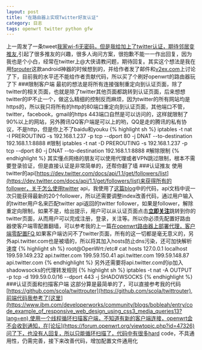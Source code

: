 ```yaml
---
layout: post
title: "在路由器上实现Twitter好友认证"
category: 日志
tags: openwrt twitter python gfw
---
```

上一周发了一条tweet[我家wi-fi无密码，但是我给加上了twitter认证，期待邻居变推友](https://twitter.com/wushaozheng/status/404053137897447424/photo/1),引起了很多推友的兴趣，很多人询问方案，很抱歉不能一一作出回复，因为我也是个小白，经常在twitter上@大侠请教问题，期待回复。其实这个想法是我在用[fqrouter](https://s3-ap-southeast-1.amazonaws.com/fqrouter/fqrouter-latest.apk)这款android神器的时候想到的，并给作者发了邮件和[v2ex.com](http://v2ex.com/t/78718#reply20)上讨论了下，目前我的水平还不能给作者贡献代码，所以买了个刷好openwrt的路由器玩了下 
###限制客户端
最初的想法是将所有连接强制重定向到认证页面，除了twitter的相关页面，也就是除了twitter其他页面都跳转到认证页面，后来想想twitter的IP不止一个，做这么精细的控制反而麻烦，因为twitter的所有网站均是https的，所以我只将所有的http的80端口重定向到认证页面，其他端口不管，twitter，facebook，gmail的https 443端口自然是可以访问的，这样就限制了90%以上的网站，另外腾讯QQ客户端是可以上的哟，QQ是走的腾讯的私有协议，不是http，但是你上不了baidu和youku
{% highlight sh %}
iptables -t nat -I PREROUTING -s 192.168.1.237 -p tcp --dport 80 -j DNAT  --to-destination 192.168.1.1:8888  #限制
iptables -t nat -D PREROUTING -s 192.168.1.237 -p tcp --dport 80 -j DNAT  --to-destination 192.168.1.1:8888  #解除限制
{% endhighlight %}
其实懂点网络的朋友可以使用代理或者VPN跳过限制，根本不需要登录验证，但是直接认证是非常简单的，还帮你翻了墙
###认证推友
使用twitter的api[https://dev.twitter.com/docs/api/1.1/get/followers/list](https://dev.twitter.com/docs/api/1.1/get/followers/list)来获得所有的follower，关于怎么使用twitter api，我使用了[这篇blog](thomassileo.com/blog/2013/01/25/using-twitter-rest-api-v1-dot-1-with-python/)中的代码，api文档中说一次只能获得最新的20个follower，所以还需要调整index改善代码，通过用户输入的twitter用户名来匹配twitter api返回的twitter follower，如果是follower，解除重定向限制，如果不是，给出提示，用户可以从认证页面点击[**立即关注**](https://twitter.com/wushaozheng)跳转到你的twitter页面，从而用户可以完成注册，登录，关注等。所以你必须先配置好路由器使客户端零配置翻墙，可以参考我的上一篇[在openwrt路由器上部署代理，客户端零配置FQ](http://scola.github.io/deploy-proxy-on-openwrt--client-need-not-to-set/),如果客户端访问不了twitter页面，所有的这一切都是毫无意义的，另外api.twitter.com也是被墙的，所以将其加入hosts防止dns污染，还可加快解析速度
{% highlight sh %}
root@OpenWrt:/etc# cat hosts 
127.0.0.1 localhost
199.59.149.232 api.twitter.com
199.59.150.41 api.twitter.com
199.59.148.87 api.twitter.com
{% endhighlight %}
另外还需要将api.twitter.com的ip加入shadowsocks的代理转发规则
{% highlight sh %}
iptables -t nat -A OUTPUT -p tcp -d 199.59.0.0/16 --dport 443 -j SHADOWSOCKS
{% endhighlight %}
###认证页面和扫描客户端
这部分算是最简单的了，可以直接参考我的代码[https://github.com/scola/twittrouter](https://github.com/scola/twittrouter),前端代码我参考了[这里](https://www.ibm.com/developerworks/community/blogs/bobleah/entry/code_example_of_responsive_web_design_using_css3_media_queries13?lang=en),使用一个线程循环扫描客户端，不知道有新的客户端连接，openwrt会不会收到通知，在[论坛](https://forum.openwrt.org/viewtopic.php?id=47326)问了下，也没有人回复，所以只能循环扫描了，代码中有很多hard code，不具通用性，仍需完善，接下来改善代码，增加配置文件通用化


